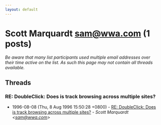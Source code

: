 ```yaml
---
layout: default
---
```


# Scott Marquardt <sam@wwa.com> (1 posts)

_Be aware that many list participants used multiple email addresses over their time active on the list. As such this page may not contain all threads available._

## Threads

### RE: DoubleClick: Does is track browsing across multiple sites?
+ 1996-08-08 (Thu, 8 Aug 1996 15:50:28 +0800) - [RE: DoubleClick: Does is track browsing across multiple sites?](/archive/1996/08/88d7bb820fe96700753cea12ba49968e0a941e7db7d2c3cf92c90fdbdb0ed8ac) - _Scott Marquardt \<sam@wwa.com\>_

